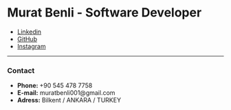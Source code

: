 # Murat Benli - Software Developer
<ul>
  <li>
    <a href="https://tr.linkedin.com/in/murat-benli-361215139">Linkedin</a>
  </li>
  <li>
  <a href="https://github.com/muratbenli">GitHub</a>
  </li>
  <li>
  <a href="https://www.instagram.com/muratbenl/">Instagram</a>
  </li>
</ul>


<hr />

### Contact
<ul>
  <li>
    <strong>
    Phone: 
      </strong>
      +90 545 478 7758
  </li>
  <li>
  <strong>E-mail:</strong> muratbenli001@gmail.com

  </li>
  <li>
   <strong>Adress:</strong> Bilkent / ANKARA / TURKEY

  </li>
 </ul>
